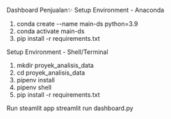 Dashboard Penjualan✨
Setup Environment - Anaconda
1. conda create --name main-ds python=3.9
2. conda activate main-ds
3. pip install -r requirements.txt

Setup Environment - Shell/Terminal
1. mkdir proyek_analisis_data
2. cd proyek_analisis_data
3. pipenv install
4. pipenv shell
5. pip install -r requirements.txt

Run steamlit app
streamlit run dashboard.py

